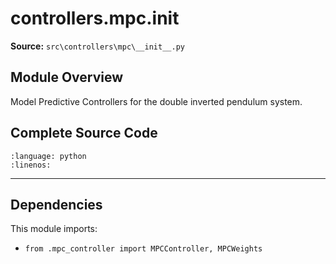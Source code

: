# controllers.mpc.__init__

**Source:** `src\controllers\mpc\__init__.py`

## Module Overview

Model Predictive Controllers for the double inverted pendulum system.

## Complete Source Code

```{literalinclude} ../../../src/controllers/mpc/__init__.py
:language: python
:linenos:
```

---

## Dependencies

This module imports:

- `from .mpc_controller import MPCController, MPCWeights`
